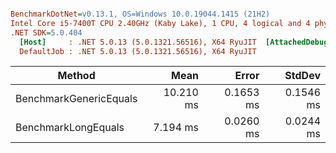 ``` ini

BenchmarkDotNet=v0.13.1, OS=Windows 10.0.19044.1415 (21H2)
Intel Core i5-7400T CPU 2.40GHz (Kaby Lake), 1 CPU, 4 logical and 4 physical cores
.NET SDK=5.0.404
  [Host]     : .NET 5.0.13 (5.0.1321.56516), X64 RyuJIT  [AttachedDebugger]
  DefaultJob : .NET 5.0.13 (5.0.1321.56516), X64 RyuJIT


```
|                 Method |      Mean |     Error |    StdDev |
|----------------------- |----------:|----------:|----------:|
| BenchmarkGenericEquals | 10.210 ms | 0.1653 ms | 0.1546 ms |
|    BenchmarkLongEquals |  7.194 ms | 0.0260 ms | 0.0244 ms |
